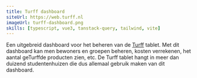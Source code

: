 ```yaml
---
title: Turff dashboard
siteUrl: https://web.turff.nl
imageUrl: turff-dashboard.png
skills: [typescript, vue3, tanstack-query, tailwind, vite]
---
```


Een uitgebreid dashboard voor het beheren van de [Turff](https://turff.nl) tablet. Met dit dashboard kan men bewoners en groepen beheren, kosten verrekenen, het aantal geTurffde producten zien, etc.
De Turff tablet hangt in meer dan duizend studentenhuizen die dus allemaal gebruik maken van dit dashboard.
